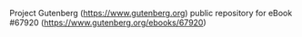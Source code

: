 Project Gutenberg (https://www.gutenberg.org) public repository for
eBook #67920 (https://www.gutenberg.org/ebooks/67920)
